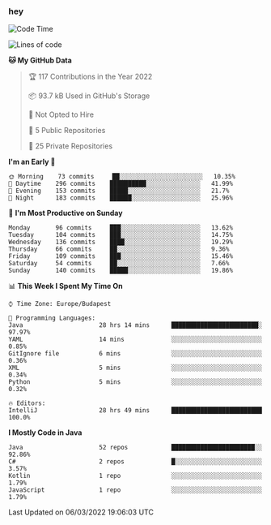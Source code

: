 ### hey

<!--START_SECTION:waka-->
![Code Time](http://img.shields.io/badge/Code%20Time-621%20hrs%2029%20mins-blue)

![Lines of code](https://img.shields.io/badge/From%20Hello%20World%20I%27ve%20Written-446%20Thousand%20lines%20of%20code-blue)

**🐱 My GitHub Data** 

> 🏆 117 Contributions in the Year 2022
 > 
> 📦 93.7 kB Used in GitHub's Storage 
 > 
> 🚫 Not Opted to Hire
 > 
> 📜 5 Public Repositories 
 > 
> 🔑 25 Private Repositories  
 > 
**I'm an Early 🐤** 

```text
🌞 Morning    73 commits     ██░░░░░░░░░░░░░░░░░░░░░░░   10.35% 
🌆 Daytime    296 commits    ██████████░░░░░░░░░░░░░░░   41.99% 
🌃 Evening    153 commits    █████░░░░░░░░░░░░░░░░░░░░   21.7% 
🌙 Night      183 commits    ██████░░░░░░░░░░░░░░░░░░░   25.96%

```
📅 **I'm Most Productive on Sunday** 

```text
Monday       96 commits     ███░░░░░░░░░░░░░░░░░░░░░░   13.62% 
Tuesday      104 commits    ███░░░░░░░░░░░░░░░░░░░░░░   14.75% 
Wednesday    136 commits    ████░░░░░░░░░░░░░░░░░░░░░   19.29% 
Thursday     66 commits     ██░░░░░░░░░░░░░░░░░░░░░░░   9.36% 
Friday       109 commits    ███░░░░░░░░░░░░░░░░░░░░░░   15.46% 
Saturday     54 commits     ██░░░░░░░░░░░░░░░░░░░░░░░   7.66% 
Sunday       140 commits    █████░░░░░░░░░░░░░░░░░░░░   19.86%

```


📊 **This Week I Spent My Time On** 

```text
⌚︎ Time Zone: Europe/Budapest

💬 Programming Languages: 
Java                     28 hrs 14 mins      ████████████████████████░   97.97% 
YAML                     14 mins             ░░░░░░░░░░░░░░░░░░░░░░░░░   0.85% 
GitIgnore file           6 mins              ░░░░░░░░░░░░░░░░░░░░░░░░░   0.36% 
XML                      5 mins              ░░░░░░░░░░░░░░░░░░░░░░░░░   0.34% 
Python                   5 mins              ░░░░░░░░░░░░░░░░░░░░░░░░░   0.32%

🔥 Editors: 
IntelliJ                 28 hrs 49 mins      █████████████████████████   100.0%

```

**I Mostly Code in Java** 

```text
Java                     52 repos            ███████████████████████░░   92.86% 
C#                       2 repos             █░░░░░░░░░░░░░░░░░░░░░░░░   3.57% 
Kotlin                   1 repo              ░░░░░░░░░░░░░░░░░░░░░░░░░   1.79% 
JavaScript               1 repo              ░░░░░░░░░░░░░░░░░░░░░░░░░   1.79%

```



 Last Updated on 06/03/2022 19:06:03 UTC
<!--END_SECTION:waka-->
